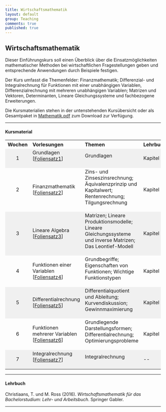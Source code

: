 ```yaml
---
title: Wirtschaftsmathematik
layout: default
group: Teaching
comments: true
published: true
---
```





## Wirtschaftsmathematik

Dieser Einführungskurs soll einen Überblick über die Einsatzmöglichkeiten mathematischer Methoden bei wirtschaftlichen Fragestellungen geben und entsprechende Anwendungen durch Beispiele festigen. 

Der Kurs umfasst die Themenfelder: Finanzmathematik; Differenzial- und Integralrechnung für Funktionen mit einer unabhängigen Variablen, Differenzialrechnung mit mehreren unabhängigen Variablen; Matrizen und Vektoren, Determinanten, Lineare Gleichungssysteme und fachbezogene Erweiterungen.

Die Kursmaterialien stehen in der untenstehenden Kursübersicht oder als Gesamtpaket in <a href="docs/Mathematik.pdf">Mathematik.pdf</a> zum Download zur Verfügung.

***

#### Kursmaterial

<p> </p>

<TABLE WIDTH="100%"> 
<TR>
<TH align="center" WIDTH="10%"> Wochen </TH>
<TH align="left" WIDTH="35%">Vorlesungen  </TH>
<TH align="left" WIDTH="30%">Themen  </TH>
<TH align="left" WIDTH="10%">Lehrbuch </TH>
<TH align="left" WIDTH="11%">Übungen </TH>
</TR>
<TR bgcolor="#f0f0f0">
<TD align="center">1</TD>
<TD > Grundlagen [<a href="docs/1_Grundlagen.pdf">Foliensatz1</a>] <p> </p> </TD>
<TD>  Grundlagen <p> </p> </TD>
<TD> Kapitel 1 </TD>
<TD>  </TD>
</TR>
<TR >
<TD align="center">2</TD>
<TD > Finanzmathematik [<a href="docs/2_Finanzmathematik.pdf">Foliensatz2</a>]  </TD>
<TD> Zins- und Zinseszinsrechnung; Äquivalenzprinzip und Kapitalwert; Rentenrechnung; Tilgungsrechnung <p> </p> </TD>
<TD> Kapitel 2 </TD>
<TD>  </TD>
</TR>
<TR bgcolor="#f0f0f0">
<TD align="center">3</TD>
<TD > Lineare Algebra [<a href="docs/3_Lineare_Algebra.pdf">Foliensatz3</a>] </TD>
<TD> Matrizen; Lineare Produktionsmodelle; Lineare Gleichungssysteme und inverse Matrizen; Das Leontief-Modell <p> </p>  </TD>
<TD> Kapitel 3 </TD>
<TD>  </TD>
</TR>
<TR >
<TD align="center">4</TD>
<TD > Funktionen einer Variablen [<a href="docs/4_Funktionen_einer_Variablen.pdf">Foliensatz4</a>]  </TD>
<TD> Grundbegriffe; Eigenschaften von Funktionen; Wichtige Funktionstypen <p> </p> </TD>
<TD> Kapitel 4 </TD>
<TD>  </TD>
</TR>
<TR bgcolor="#f0f0f0">
<TD align="center">5</TD>
<TD > Differentialrechnung [<a href="docs/5_Differentialrechnung.pdf">Foliensatz5</a>] </TD>
<TD> Differentialquotient und Ableitung; Kurvendiskussion; Gewinnmaximierung <p> </p> </TD>
<TD> Kapitel 5 </TD>
<TD>  </TD>
</TR>
<TR >
<TD align="center">6</TD>
<TD > Funktionen mehrerer Variablen [<a href="docs/6_Funktionen_mehrerer_Variablen.pdf">Foliensatz6</a>] </TD>
<TD> Grundlegende Darstellungsformen; Differentialrechnung; Optimierungsprobleme <p> </p> </TD>
<TD> Kapitel 6 </TD>
<TD>  </TD>
</TR>
<TR bgcolor="#f0f0f0">
<TD align="center">7</TD>
<TD > Integralrechnung [<a href="docs/7_Integralrechnung.pdf">Foliensatz7</a>] <p> </p> </TD>
<TD> Integralrechnung <p> </p> </TD>
<TD> -- </TD>
<TD>  </TD>
</TR>
</TABLE>

***

#### Lehrbuch

Christiaans, T. und M. Ross (2016). *Wirtschaftsmathematik für das Bachelorstudium: Lehr- und Arbeitsbuch*. Springer Gabler.

***





